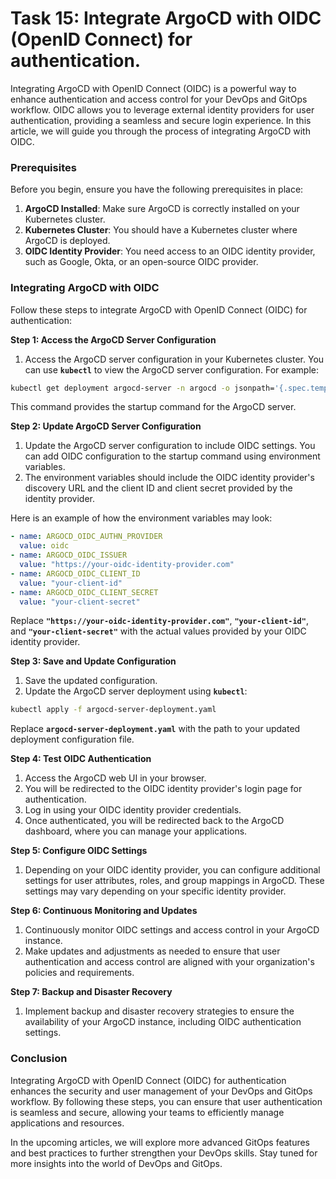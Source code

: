 # Task 15: Integrate ArgoCD with OIDC (OpenID Connect) for authentication.

Integrating ArgoCD with OpenID Connect (OIDC) is a powerful way to enhance authentication and access control for your DevOps and GitOps workflow. OIDC allows you to leverage external identity providers for user authentication, providing a seamless and secure login experience. In this article, we will guide you through the process of integrating ArgoCD with OIDC.

### **Prerequisites**

Before you begin, ensure you have the following prerequisites in place:

1. **ArgoCD Installed**: Make sure ArgoCD is correctly installed on your Kubernetes cluster.
2. **Kubernetes Cluster**: You should have a Kubernetes cluster where ArgoCD is deployed.
3. **OIDC Identity Provider**: You need access to an OIDC identity provider, such as Google, Okta, or an open-source OIDC provider.

### **Integrating ArgoCD with OIDC**

Follow these steps to integrate ArgoCD with OpenID Connect (OIDC) for authentication:

**Step 1: Access the ArgoCD Server Configuration**

1. Access the ArgoCD server configuration in your Kubernetes cluster. You can use **`kubectl`** to view the ArgoCD server configuration. For example:

```bash
kubectl get deployment argocd-server -n argocd -o jsonpath='{.spec.template.spec.containers[0].command}'
```

This command provides the startup command for the ArgoCD server.

**Step 2: Update ArgoCD Server Configuration**

1. Update the ArgoCD server configuration to include OIDC settings. You can add OIDC configuration to the startup command using environment variables.
2. The environment variables should include the OIDC identity provider's discovery URL and the client ID and client secret provided by the identity provider.

Here is an example of how the environment variables may look:

```yaml
- name: ARGOCD_OIDC_AUTHN_PROVIDER
  value: oidc
- name: ARGOCD_OIDC_ISSUER
  value: "https://your-oidc-identity-provider.com"
- name: ARGOCD_OIDC_CLIENT_ID
  value: "your-client-id"
- name: ARGOCD_OIDC_CLIENT_SECRET
  value: "your-client-secret"
```

Replace **`"https://your-oidc-identity-provider.com"`**, **`"your-client-id"`**, and **`"your-client-secret"`** with the actual values provided by your OIDC identity provider.

**Step 3: Save and Update Configuration**

1. Save the updated configuration.
2. Update the ArgoCD server deployment using **`kubectl`**:

```bash
kubectl apply -f argocd-server-deployment.yaml
```

Replace **`argocd-server-deployment.yaml`** with the path to your updated deployment configuration file.

**Step 4: Test OIDC Authentication**

1. Access the ArgoCD web UI in your browser.
2. You will be redirected to the OIDC identity provider's login page for authentication.
3. Log in using your OIDC identity provider credentials.
4. Once authenticated, you will be redirected back to the ArgoCD dashboard, where you can manage your applications.

**Step 5: Configure OIDC Settings**

1. Depending on your OIDC identity provider, you can configure additional settings for user attributes, roles, and group mappings in ArgoCD. These settings may vary depending on your specific identity provider.

**Step 6: Continuous Monitoring and Updates**

1. Continuously monitor OIDC settings and access control in your ArgoCD instance.
2. Make updates and adjustments as needed to ensure that user authentication and access control are aligned with your organization's policies and requirements.

**Step 7: Backup and Disaster Recovery**

1. Implement backup and disaster recovery strategies to ensure the availability of your ArgoCD instance, including OIDC authentication settings.

### **Conclusion**

Integrating ArgoCD with OpenID Connect (OIDC) for authentication enhances the security and user management of your DevOps and GitOps workflow. By following these steps, you can ensure that user authentication is seamless and secure, allowing your teams to efficiently manage applications and resources.

In the upcoming articles, we will explore more advanced GitOps features and best practices to further strengthen your DevOps skills. Stay tuned for more insights into the world of DevOps and GitOps.